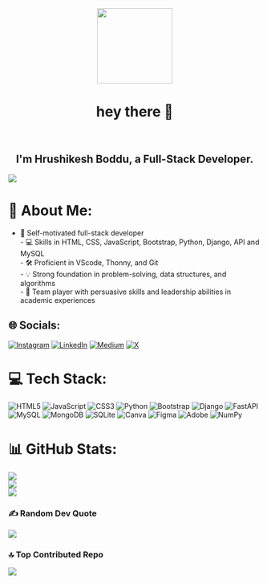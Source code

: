 <div align="center">
  <img height="150" src="https://camo.githubusercontent.com/62da68eb62b1e5f175f7d1f0191dd89a653d7908feb22d37d4a0ab07365d6791/68747470733a2f2f6d656469612e67697068792e636f6d2f6d656469612f4d3967624264396e6244724f5475314d71782f67697068792e676966"  />
</div>



<h1 align="center">hey there 👋</h1>






<br clear="both">

<h2 align="center">I'm Hrushikesh Boddu, a Full-Stack Developer.</h2>
<a href="https://visitcount.itsvg.in">
  <img src="https://visitcount.itsvg.in/api?id=HrushikeshBoddu&label=Profile%20Views&color=11&icon=7&pretty=true" />
</a>

# 💫 About Me:
  - 🚀 Self-motivated full-stack developer<br>- 💻 Skills in HTML, CSS, JavaScript, Bootstrap, Python, Django, API and MySQL<br>- 🛠 Proficient in VScode, Thonny, and Git<br>- 💡 Strong foundation in problem-solving, data structures, and algorithms<br>- 👥 Team player with persuasive skills and leadership abilities in academic experiences


## 🌐 Socials:
[![Instagram](https://img.shields.io/badge/Instagram-%23E4405F.svg?logo=Instagram&logoColor=white)](https://instagram.com/https://www.instagram.com/bodduhrushikesh/) [![LinkedIn](https://img.shields.io/badge/LinkedIn-%230077B5.svg?logo=linkedin&logoColor=white)](https://linkedin.com/in/https://www.linkedin.com/in/bodduhrushikesh/) [![Medium](https://img.shields.io/badge/Medium-12100E?logo=medium&logoColor=white)](https://medium.com/@https://medium.com/@bodduhrushikesh) [![X](https://img.shields.io/badge/X-black.svg?logo=X&logoColor=white)](https://x.com/https://twitter.com/hrushikeshbodd) 

# 💻 Tech Stack:
![HTML5](https://img.shields.io/badge/html5-%23E34F26.svg?style=for-the-badge&logo=html5&logoColor=white) ![JavaScript](https://img.shields.io/badge/javascript-%23323330.svg?style=for-the-badge&logo=javascript&logoColor=%23F7DF1E) ![CSS3](https://img.shields.io/badge/css3-%231572B6.svg?style=for-the-badge&logo=css3&logoColor=white) ![Python](https://img.shields.io/badge/python-3670A0?style=for-the-badge&logo=python&logoColor=ffdd54) ![Bootstrap](https://img.shields.io/badge/bootstrap-%238511FA.svg?style=for-the-badge&logo=bootstrap&logoColor=white) ![Django](https://img.shields.io/badge/django-%23092E20.svg?style=for-the-badge&logo=django&logoColor=white) ![FastAPI](https://img.shields.io/badge/FastAPI-005571?style=for-the-badge&logo=fastapi) ![MySQL](https://img.shields.io/badge/mysql-%2300000f.svg?style=for-the-badge&logo=mysql&logoColor=white) ![MongoDB](https://img.shields.io/badge/MongoDB-%234ea94b.svg?style=for-the-badge&logo=mongodb&logoColor=white) ![SQLite](https://img.shields.io/badge/sqlite-%2307405e.svg?style=for-the-badge&logo=sqlite&logoColor=white) ![Canva](https://img.shields.io/badge/Canva-%2300C4CC.svg?style=for-the-badge&logo=Canva&logoColor=white) ![Figma](https://img.shields.io/badge/figma-%23F24E1E.svg?style=for-the-badge&logo=figma&logoColor=white) ![Adobe](https://img.shields.io/badge/adobe-%23FF0000.svg?style=for-the-badge&logo=adobe&logoColor=white) ![NumPy](https://img.shields.io/badge/numpy-%23013243.svg?style=for-the-badge&logo=numpy&logoColor=white)
# 📊 GitHub Stats:
![](https://github-readme-stats.vercel.app/api?username=HrushikeshBoddu&theme=ayu-mirage&hide_border=false&include_all_commits=true&count_private=true)<br/>
![](https://github-readme-streak-stats.herokuapp.com/?user=HrushikeshBoddu&theme=ayu-mirage&hide_border=false)<br/>
![](https://github-readme-stats.vercel.app/api/top-langs/?username=HrushikeshBoddu&theme=ayu-mirage&hide_border=false&include_all_commits=true&count_private=true&layout=compact)

### ✍️ Random Dev Quote
![](https://quotes-github-readme.vercel.app/api?type=horizontal&theme=radical)

### 🔝 Top Contributed Repo
![](https://github-contributor-stats.vercel.app/api?username=HrushikeshBoddu&limit=5&theme=radical&combine_all_yearly_contributions=true)

